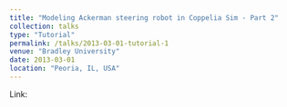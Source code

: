 ```yaml
---
title: "Modeling Ackerman steering robot in Coppelia Sim - Part 2"
collection: talks
type: "Tutorial"
permalink: /talks/2013-03-01-tutorial-1
venue: "Bradley University"
date: 2013-03-01
location: "Peoria, IL, USA"
---
```


Link:
